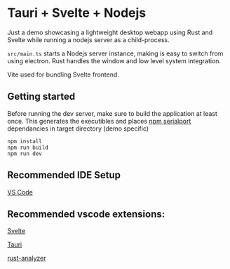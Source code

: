 # Tauri + Svelte + Nodejs

Just a demo showcasing a lightweight desktop webapp using Rust and Svelte while running a nodejs server as a child-process.

`src/main.ts` starts a Nodejs server instance, making is easy to switch from using electron. Rust handles the window and low level system integration.

Vite used for bundling Svelte frontend.

## Getting started

Before running the dev server, make sure to build the application at least once. This generates the executibles and places [npm serialport](https://www.npmjs.com/package/serialport) dependancies in target directory (demo specific)
```
npm install
npm run build
npm run dev
```


## Recommended IDE Setup

[VS Code](https://code.visualstudio.com/)

## Recommended vscode extensions:

[Svelte](https://marketplace.visualstudio.com/items?itemName=svelte.svelte-vscode)

[Tauri](https://marketplace.visualstudio.com/items?itemName=tauri-apps.tauri-vscode)

[rust-analyzer](https://marketplace.visualstudio.com/items?itemName=rust-lang.rust-analyzer)